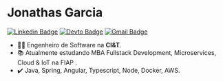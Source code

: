 # Jonathas Garcia

[![Linkedin Badge](https://img.shields.io/badge/-LinkedIn-blue?style=for-the-badge&logo=Linkedin&logoColor=white&link=https://www.linkedin.com/in/jonathas-garcia/)](https://www.linkedin.com/in/jonathas-garcia/)
[![Devto Badge](https://img.shields.io/badge/-dev.to-000?style=for-the-badge&logo=Dev.to&logoColor=white&link=https://dev.to/jonathasgarcia)](https://dev.to/jonathasgarcia)
[![Gmail Badge](https://img.shields.io/badge/-Gmail-c14438?style=for-the-badge&logo=Gmail&logoColor=white&link=mailto:mailto:jonathas.cgarcia@gmail.com)](mailto:jonathas.cgarcia@gmail.com)

- :man_technologist: Engenheiro de Software na **CI&T**.
- :books: Atualmente estudando MBA Fullstack Development, Microservices, Cloud & IoT na FIAP .
- :heavy_check_mark: Java, Spring, Angular, Typescript, Node, Docker, AWS.
